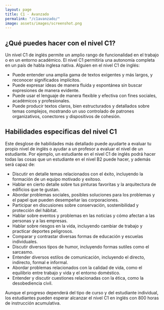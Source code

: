 ```yaml
---
layout: page
title: C1 - Avanzado
permalink: "/c1avanzado/"
image: assets/images/screenshot.png
---
```


## ¿Qué puedes hacer con el nivel C1?

Un nivel C1 de inglés permite un amplio rango de funcionalidad en el trabajo o en un entorno académico. El nivel C1 permitiría una autonomía completa en un país de habla inglesa nativa. Alguien en el nivel C1 de inglés:

- Puede entender una amplia gama de textos exigentes y más largos, y reconocer significados implícitos.
- Puede expresar ideas de manera fluida y espontánea sin buscar expresiones de manera evidente.
- Puede usar el lenguaje de manera flexible y efectiva con fines sociales, académicos y profesionales.
- Puede producir textos claros, bien estructurados y detallados sobre temas complejos, mostrando un uso controlado de patrones organizativos, conectores y dispositivos de cohesión.

## Habilidades especificas del nivel C1

Este desglose de habilidades más detallado puede ayudarte a evaluar tu propio nivel de inglés o ayudar a un profesor a evaluar el nivel de un estudiante. Por ejemplo, un estudiante en el nivel C1 de inglés podrá hacer todas las cosas que un estudiante en el nivel B2 puede hacer, y además será capaz de:

- Discutir en detalle temas relacionados con el éxito, incluyendo la formación de un equipo motivado y exitoso.
- Hablar en cierto detalle sobre tus pinturas favoritas y la arquitectura de edificios que te gustan.
- Abordar problemas sociales, posibles soluciones para los problemas y el papel que pueden desempeñar las corporaciones.
- Participar en discusiones sobre conservación, sostenibilidad y protección del hábitat.
- Hablar sobre eventos y problemas en las noticias y cómo afectan a las personas y a las empresas.
- Hablar sobre riesgos en la vida, incluyendo cambiar de trabajo y practicar deportes peligrosos.
- Comparar y contrastar diversas formas de educación y escuelas individuales.
- Discutir diversos tipos de humor, incluyendo formas sutiles como el sarcasmo.
- Entender diversos estilos de comunicación, incluyendo el directo, indirecto, formal e informal.
- Abordar problemas relacionados con la calidad de vida, como el equilibrio entre trabajo y vida y el entorno doméstico.
- Entender y discutir cuestiones relacionadas con la ética, como la desobediencia civil.

Aunque el progreso dependerá del tipo de curso y del estudiante individual, los estudiantes pueden esperar alcanzar el nivel C1 en inglés con 800 horas de instrucción acumulativa.
